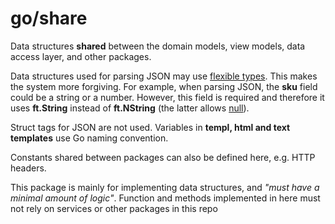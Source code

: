 # go/share

Data structures **shared** between the domain models, view models, data access layer, and other packages.

Data structures used for parsing JSON may use [flexible types](https://github.com/mozey/ft). This makes the system more forgiving. For example, when parsing JSON, the **sku** field could be a string or a number. However, this field is required and therefore it uses **ft.String** instead of **ft.NString** (the latter allows [null](https://www.json.org/json-en.html)).

Struct tags for JSON are not used. Variables in **templ, html and text templates** use Go naming convention.

Constants shared between packages can also be defined here, e.g. HTTP headers.

This package is mainly for implementing data structures, and *"must have a minimal amount of logic"*. Function and methods implemented in here must not rely on services or other packages in this repo
